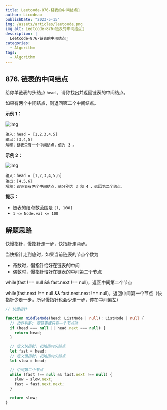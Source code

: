 ```yaml
---
title: Leetcode-876-链表的中间结点📌
author: Licodeao
publishDate: "2023-5-15"
img: /assets/articles/leetcode.png
img_alt: Leetcode-876-链表的中间结点📌
description: |
  Leetcode-876-链表的中间结点📌
categories:
  - Algorithm
tags:
  - Algorithm
---
```


## 876. 链表的中间结点

给你单链表的头结点 `head` ，请你找出并返回链表的中间结点。

如果有两个中间结点，则返回第二个中间结点。

**示例 1：**

![img](https://assets.leetcode.com/uploads/2021/07/23/lc-midlist1.jpg)

```
输入：head = [1,2,3,4,5]
输出：[3,4,5]
解释：链表只有一个中间结点，值为 3 。
```

**示例 2：**

![img](https://assets.leetcode.com/uploads/2021/07/23/lc-midlist2.jpg)

```
输入：head = [1,2,3,4,5,6]
输出：[4,5,6]
解释：该链表有两个中间结点，值分别为 3 和 4 ，返回第二个结点。
```

**提示：**

- 链表的结点数范围是 `[1, 100]`
- `1 <= Node.val <= 100`

## 解题思路

快慢指针，慢指针走一步，快指针走两步。

当快指针走到底时，如果当前链表的节点个数为

- 奇数时，慢指针恰好在链表的中间
- 偶数时，慢指针恰好在链表的中间第二个节点

while(fast !== null && fast.next !== null)，返回中间第二个节点

while(fast.next !== null && fast.next.next !== null)，返回中间第一个节点（快指针少走一步，所以慢指针也会少走一步，停在中间偏左）

```typescript
// 快慢指针

function middleNode(head: ListNode | null): ListNode | null {
  // 边界判断: 空链表或只有一个节点时
  if (head === null || head.next === null) {
    return head;
  }

  // 定义快指针，初始指向头结点
  let fast = head;
  // 定义慢指针，初始指向头结点
  let slow = head;

  // 中间第二个节点
  while (fast !== null && fast.next !== null) {
    slow = slow.next;
    fast = fast.next.next;
  }

  return slow;
}
```
